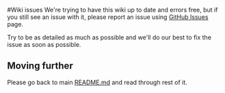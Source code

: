 #Wiki issues
We're trying to have this wiki up to date and errors free, but if you still see an issue with it, please report an issue
using [GitHub Issues](https://github.com/the-shop/Wiki/issues) page.

Try to be as detailed as much as possible and we'll do our best to fix the issue as soon as possible.

## Moving further
Please go back to main [README.md](README.md) and read through rest of it.
